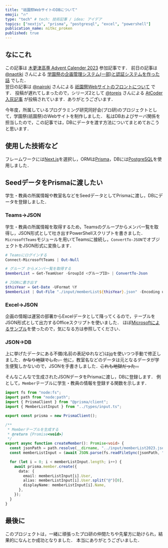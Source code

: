 ```yaml
---
title: "祇園祭WebサイトのDBについて"
emoji: "🔥"
type: "tech" # tech: 技術記事 / idea: アイデア
topics: ["nextjs", "prisma", "postgresql", "excel", "powershell"]
publication_name: nitkc_proken
published: true
---
```


## なにこれ
この記事は [木更津高専 Advent Calender 2023](https://qiita.com/advent-calendar/2023/nit_kisarazu) 参加記事です．
前日の記事は [@naotiki](https://qiita.com/naotiki) さんによる [学園祭の企画管理システム(一部)と認証システムを作った話](https://qiita.com/naotiki/items/6506ef15a50f1c49b981) でした．  
翌日の記事は [@nairoki](https://qiita.com/nairoki) さんによる [祇園祭Webサイトのフロントについて](https://zenn.dev/nairoki/articles/ca5b24ef6b4dd8) です．
投稿が遅れてしまったので，シリーズ2として [@toreis](https://qiita.com/toreis) さんによる [AtCoder入灰記事](https://qiita.com/toreis/items/b4d08ebf1ce1c3d8965f) が投稿されています．ありがとうございます．

今年度，所属しているプログラミング研究同好会(プロ研)のプロジェクトとして，学園祭(祇園祭)のWebサイトを制作しました．
私はDBおよびサーバ関係を担当したので，この記事では，DBにデータを渡す方法についてまとめておこうと思います．

## 使用した技術など
フレームワークには[Next.js](https://nextjs.org/)を選択し，ORMは[Prisma](https://www.prisma.io/)，DBには[PostgreSQL](https://www.postgresql.org/)を使用しました．

## SeedデータをPrismaに渡したい
学生・教員の所属情報や教室名などをSeedデータとしてPrismaに渡し，DBにデータを登録しました．

### Teams→JSON
学生・教員の所属情報を取得するため，Teamsのグループからメンバ一覧を取得し，JSON形式として吐き出すPowerShellスクリプトを書きました．
`MicrosoftTeams`モジュールを用いてTeamsに接続し，`ConvertTo-JSON`でオブジェクトをJSON形式に変換します．

```powershell
# Teamsにログインする
Connect-MicrosoftTeams | Out-Null

# グループ からメンバ一覧を取得する
$memberList = Get-TeamUser -GroupId <グループID> | ConvertTo-Json

# JSONに書き出す
$thisYear = Get-Date -UFormat %Y
$memberList | Out-File "./input/memberList${thisYear}.json" -Encoding utf8
```

### Excel→JSON
企画の情報は運営の部署からExcelデータとして降ってくるので，テーブルをJSON形式として出力するOfficeスクリプトを使いました．
ほぼ[Microsoftによるサンプル](https://learn.microsoft.com/ja-jp/office/dev/scripts/resources/samples/get-table-data)を使ったので，気になる方は参照してください．

### JSON→DB
上に挙げたデータにある不備(名前の表記ゆれなど)は[jq](https://jqlang.github.io/jq/)を使いつつ手動で修正しました．~~かなり地獄でした．~~
他に，教室名などのデータは元となるデータが学生便覧しかないので，JSONを手書きしました．~~これも地獄だった...~~

そんなこんなで生成されたJSONデータをPrismaに渡し，DBに登録します．
例として，`Member`テーブルに学生・教員の情報を登録する関数を示します．

```ts
import fs from "node:fs";
import path from "node:path";
import { PrismaClient } from "@prisma/client";
import { MemberListInput } from "../types/input.ts";

export const prisma = new PrismaClient();

/**
 * Memberテーブルを生成する
 * @return {Promise<void>}
 */
export async function createMember(): Promise<void> {
  const jsonPath = path.resolve(__dirname, "../input/memberList2023.json");
  const memberListInput = (await JSON.parse(fs.readFileSync(jsonPath, "utf-8"))) as MemberListInput;

  for (let i = 0; i < memberListInput.length; i++) {
    await prisma.member.create({
      data: {
        email: memberListInput[i].User,
        alias: memberListInput[i].User.split("@")[0],
        displayName: memberListInput[i].Name,
      },
    });
  }
}
```

## 最後に
このプロジェクトは，一緒に頑張ったプロ研の仲間たちや先輩方に助けられ，結果的になんとか成功となりました．
本当にありがとうございました．
